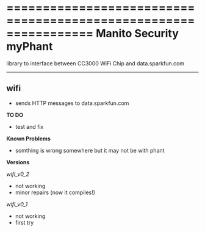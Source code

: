 ================================================================
Manito Security myPhant
================================================================

library to interface between CC3000 WiFi Chip and data.sparkfun.com

----------------------------------------------------------------------------

**wifi** 
----------------------------------------------------------------------------
  * sends HTTP messages to data.sparkfun.com

  **TO DO**
  * test and fix

  **Known Problems**
  * somthing is wrong somewhere but it may not be with phant

  **Versions**

  *wifi_v0_2*
   * not working
   * minor repairs (now it compiles!)

  *wifi_v0_1*
   * not working
   * first try



